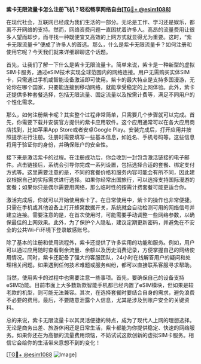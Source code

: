 **紫卡无限流量卡怎么注册飞机？轻松畅享网络自由[[TG💪+ @esim1088](https://t.me/s/esim1088)]**

在现代社会，互联网已经成为我们生活的一部分。无论是工作、学习还是娱乐，都离不开网络的支持。然而，网络资费问题一直困扰着许多人。高昂的流量费用让很多人望而却步，而寻找一种既便宜又高效的上网方式就显得尤为重要。这时，“紫卡无限流量卡”便成了许多人的首选。那么，什么是紫卡无限流量卡？如何注册和使用它呢？今天我们就来详细聊聊这个话题。

首先，让我们了解一下什么是紫卡无限流量卡。简单来说，紫卡是一种新型的虚拟SIM卡服务，通过eSIM技术实现全球范围内的网络连接。用户无需购买实体SIM卡，只需通过手机或智能设备激活即可使用。紫卡的最大特点是支持多国漫游，无论你在哪个国家，只要能连接到移动网络，就能享受稳定的上网体验。此外，紫卡还提供多种套餐选择，包括无限流量、固定流量以及按需计费等，满足不同用户的个性化需求。

那么，如何注册紫卡呢？其实整个过程非常简单，只需要几个步骤就可以完成。首先，你需要下载并安装官方提供的紫卡应用软件。这个应用通常可以在各大应用商店找到，比如苹果App Store或者安卓Google Play。安装完成后，打开应用并按照提示进行注册。注册时需要填写一些基本信息，如姓名、手机号码等。这些信息将用于验证你的身份，并确保账户的安全性。

接下来是激活紫卡的过程。在注册成功后，你会收到一封包含激活链接的电子邮件。点击链接后，系统会引导你完成一系列设置，包括选择合适的套餐、绑定支付方式等。这里需要注意的是，不同的套餐价格和服务内容可能会有所不同，因此建议根据自己的实际需求进行选择。如果你经常出国旅行，可以选择支持国际漫游的套餐；如果你只是偶尔需要用网络，那么临时性的按需计费套餐可能更适合你。

激活完成后，你就可以开始使用紫卡了。在日常使用中，紫卡的操作也非常便捷。只需在手机或其他设备上打开蜂窝数据开关，系统就会自动检测可用的网络信号并建立连接。需要注意的是，在首次使用时，可能需要手动调整一些网络参数，以确保最佳的上网效果。此外，为了保护个人隐私，建议定期更新密码，并避免在不安全的公共Wi-Fi环境下登录敏感账号。

除了基本的注册和使用流程外，紫卡还提供了许多实用的功能和服务。例如，用户可以通过应用随时查看剩余流量、余额以及历史消费记录，方便掌握自己的网络使用情况。同时，紫卡还配备了强大的客服团队，24小时在线解答用户的疑问和处理相关问题。如果遇到任何技术难题或服务纠纷，都可以直接联系客服寻求帮助。

当然，使用紫卡的过程中也需要注意一些事项。首先，要确保自己的设备支持eSIM功能。目前市面上大多数新款智能手机都已经内置了eSIM模块，但如果是较老款的机型，则可能无法兼容。其次，在选择套餐时要结合自身的需求，避免浪费不必要的费用。最后，不要随意泄露个人信息，尤其是涉及到账户安全的关键资料。

总的来说，紫卡无限流量卡以其灵活便捷的特点，成为了现代人上网的理想选择。无论是商务出差、旅游休闲还是日常生活，紫卡都能为你提供稳定、快速的网络服务。如果你还在为高额的流量费用烦恼，不妨试试这款创新的虚拟SIM卡服务。相信它会给你的生活带来意想不到的变化！

[[TG💪+ @esim1088](https://t.me/s/esim1088) ![Image](https://i.postimg.cc/4NQfJmqS/Snipaste-2025-05-13-00-14-12.png)]